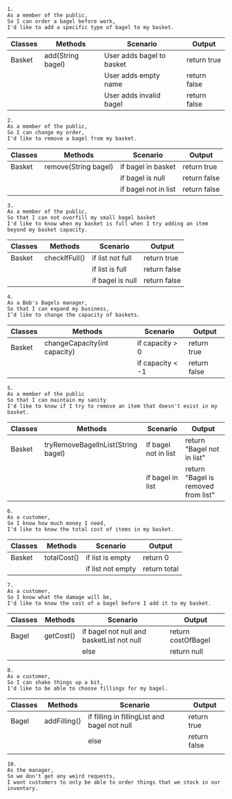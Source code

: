 ```
1.
As a member of the public,
So I can order a bagel before work,
I'd like to add a specific type of bagel to my basket.
```

| Classes | Methods           | Scenario                  | Output       |
|---------|-------------------|---------------------------|--------------|
| Basket  | add(String bagel) | User adds bagel to basket | return true  |
|         |                   | User adds empty name      | return false |
|         |                   | User adds invalid bagel   | return false |


```
2.
As a member of the public,
So I can change my order,
I'd like to remove a bagel from my basket.
```
| Classes | Methods              | Scenario             | Output       |
|---------|----------------------|----------------------|--------------|
| Basket  | remove(String bagel) | if bagel in basket   | return true  |
|         |                      | if bagel is null     | return false |
|         |                      | if bagel not in list | return false |


```
3.
As a member of the public,
So that I can not overfill my small bagel basket
I'd like to know when my basket is full when I try adding an item beyond my basket capacity.
```

| Classes | Methods          | Scenario             | Output       |
|---------|------------------|----------------------|--------------|
| Basket  | checkIfFull()    | if list not full     | return true  |
|         |                  | if list is full      | return false |
|         |                  | if bagel is null     | return false |

```
4.
As a Bob's Bagels manager,
So that I can expand my business,
I’d like to change the capacity of baskets.
```

| Classes | Methods                      | Scenario         | Output       |
|---------|------------------------------|------------------|--------------|
| Basket  | changeCapacity(int capacity) | if capacity > 0  | return true  |
|         |                              | if capacity < -1 | return false |

```
5.
As a member of the public
So that I can maintain my sanity
I'd like to know if I try to remove an item that doesn't exist in my basket.
```

| Classes | Methods                            | Scenario             | Output                              |
|---------|------------------------------------|----------------------|-------------------------------------|
| Basket  | tryRemoveBagelInList(String bagel) | if bagel not in list | return "Bagel not in list"          |
|         |                                    | if bagel in list     | return "Bagel is removed from list" |

```
6.
As a customer,
So I know how much money I need,
I'd like to know the total cost of items in my basket.
```
| Classes | Methods     | Scenario          | Output       |
|---------|-------------|-------------------|--------------|
| Basket  | totalCost() | if list is empty  | return 0     |
|         |             | if list not empty | return total |

```
7.
As a customer,
So I know what the damage will be,
I'd like to know the cost of a bagel before I add it to my basket.
```

| Classes | Methods   | Scenario                                  | Output             |
|---------|-----------|-------------------------------------------|--------------------|
| Bagel   | getCost() | if bagel not null and basketList not null | return costOfBagel |
|         |           | else                                      | return null        |
|         |           |                                           |                    |

```
8.
As a customer,
So I can shake things up a bit,
I'd like to be able to choose fillings for my bagel.
```
| Classes | Methods      | Scenario                                     | Output       |
|---------|--------------|----------------------------------------------|--------------|
| Bagel   | addFilling() | if filling in fillingList and bagel not null | return true  |
|         |              | else                                         | return false |
|         |              |                                              |              |

```
10.
As the manager,
So we don't get any weird requests,
I want customers to only be able to order things that we stock in our inventory.
```
